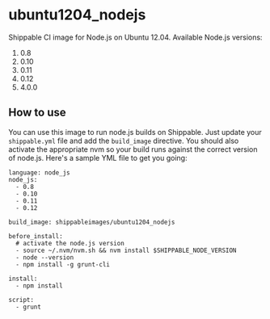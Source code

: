ubuntu1204_nodejs
=================

Shippable CI image for Node.js on Ubuntu 12.04. Available Node.js versions:

1. 0.8
2. 0.10
3. 0.11
4. 0.12
5. 4.0.0

## How to use
You can use this image to run node.js builds on Shippable. Just update your
`shippable.yml` file and add the `build_image` directive. You should also
activate the appropriate nvm so your build runs against the
correct version of node.js. Here's a sample YML file to get you going:

````
language: node_js
node_js:
  - 0.8
  - 0.10
  - 0.11
  - 0.12

build_image: shippableimages/ubuntu1204_nodejs

before_install:
  # activate the node.js version
  - source ~/.nvm/nvm.sh && nvm install $SHIPPABLE_NODE_VERSION
  - node --version
  - npm install -g grunt-cli

install:
  - npm install

script:
  - grunt

````

